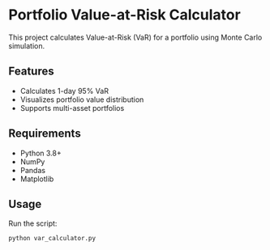 # Portfolio Value-at-Risk Calculator

This project calculates Value-at-Risk (VaR) for a portfolio using Monte Carlo simulation.

## Features
- Calculates 1-day 95% VaR
- Visualizes portfolio value distribution
- Supports multi-asset portfolios

## Requirements
- Python 3.8+
- NumPy
- Pandas
- Matplotlib

## Usage
Run the script:
```bash
python var_calculator.py